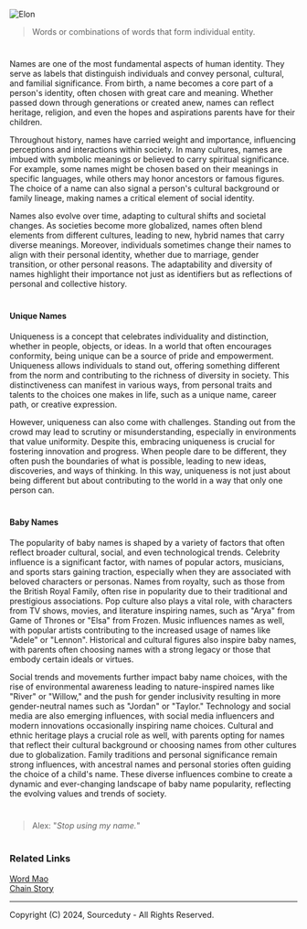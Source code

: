 ![Elon](https://github.com/user-attachments/assets/c89c9a88-9a97-4ccf-8609-fba9b84e5c20)

> Words or combinations of words that form individual entity.

#

Names are one of the most fundamental aspects of human identity. They serve as labels that distinguish individuals and convey personal, cultural, and familial significance. From birth, a name becomes a core part of a person's identity, often chosen with great care and meaning. Whether passed down through generations or created anew, names can reflect heritage, religion, and even the hopes and aspirations parents have for their children.

Throughout history, names have carried weight and importance, influencing perceptions and interactions within society. In many cultures, names are imbued with symbolic meanings or believed to carry spiritual significance. For example, some names might be chosen based on their meanings in specific languages, while others may honor ancestors or famous figures. The choice of a name can also signal a person's cultural background or family lineage, making names a critical element of social identity.

Names also evolve over time, adapting to cultural shifts and societal changes. As societies become more globalized, names often blend elements from different cultures, leading to new, hybrid names that carry diverse meanings. Moreover, individuals sometimes change their names to align with their personal identity, whether due to marriage, gender transition, or other personal reasons. The adaptability and diversity of names highlight their importance not just as identifiers but as reflections of personal and collective history.

#
#### Unique Names

Uniqueness is a concept that celebrates individuality and distinction, whether in people, objects, or ideas. In a world that often encourages conformity, being unique can be a source of pride and empowerment. Uniqueness allows individuals to stand out, offering something different from the norm and contributing to the richness of diversity in society. This distinctiveness can manifest in various ways, from personal traits and talents to the choices one makes in life, such as a unique name, career path, or creative expression.

However, uniqueness can also come with challenges. Standing out from the crowd may lead to scrutiny or misunderstanding, especially in environments that value uniformity. Despite this, embracing uniqueness is crucial for fostering innovation and progress. When people dare to be different, they often push the boundaries of what is possible, leading to new ideas, discoveries, and ways of thinking. In this way, uniqueness is not just about being different but about contributing to the world in a way that only one person can.

#
#### Baby Names

The popularity of baby names is shaped by a variety of factors that often reflect broader cultural, social, and even technological trends. Celebrity influence is a significant factor, with names of popular actors, musicians, and sports stars gaining traction, especially when they are associated with beloved characters or personas. Names from royalty, such as those from the British Royal Family, often rise in popularity due to their traditional and prestigious associations. Pop culture also plays a vital role, with characters from TV shows, movies, and literature inspiring names, such as "Arya" from Game of Thrones or "Elsa" from Frozen. Music influences names as well, with popular artists contributing to the increased usage of names like "Adele" or "Lennon". Historical and cultural figures also inspire baby names, with parents often choosing names with a strong legacy or those that embody certain ideals or virtues.

Social trends and movements further impact baby name choices, with the rise of environmental awareness leading to nature-inspired names like "River" or "Willow," and the push for gender inclusivity resulting in more gender-neutral names such as "Jordan" or "Taylor." Technology and social media are also emerging influences, with social media influencers and modern innovations occasionally inspiring name choices. Cultural and ethnic heritage plays a crucial role as well, with parents opting for names that reflect their cultural background or choosing names from other cultures due to globalization. Family traditions and personal significance remain strong influences, with ancestral names and personal stories often guiding the choice of a child's name. These diverse influences combine to create a dynamic and ever-changing landscape of baby name popularity, reflecting the evolving values and trends of society.

#

> Alex: "*Stop using my name.*"

#
### Related Links

[Word Mao](https://chatgpt.com/g/g-fUiD2XBka-word-map)
<br>
[Chain Story](https://chat.openai.com/g/g-azMoj9cY6-chain-story)

***
Copyright (C) 2024, Sourceduty - All Rights Reserved.
